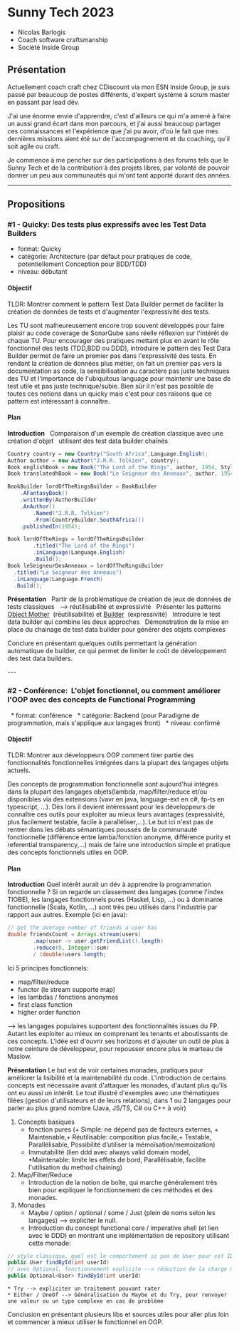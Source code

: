 # Sunny Tech 2023  
* Nicolas Barlogis  
* Coach software craftsmanship  
* Société Inside Group  

## Présentation
Actuellement coach craft chez CDiscount via mon ESN Inside Group, je suis passé par beaucoup de postes différents, d'expert système à scrum master en passant par lead dév.

J'ai une énorme envie d'apprendre, c'est d'ailleurs ce qui m'a amené à faire un aussi grand écart dans mon parcours, et j'ai aussi beaucoup partager ces connaissances et l'expérience que j'ai pu avoir, d'où le fait que mes dernières missions aient été sur de l'accompagnement et du coaching, qu'il soit agile ou craft. 

Je commence à me pencher sur des participations à des forums tels que le Sunny Tech et de la contribution à des projets libres, par volonté de pouvoir donner un peu aux communautés qui m'ont tant apporté durant des années.

---

## Propositions  

### #1 - Quicky: Des tests plus expressifs avec les Test Data Builders  
* format: Quicky  
* catégorie: Architecture (par défaut pour pratiques de code, potentiellement Conception pour BDD/TDD)
* niveau: débutant

#### Objectif  
TLDR: Montrer comment le pattern Test Data Builder permet de faciliter la création de données de tests et d'augmenter l'expressivité des tests.

Les TU sont malheureusement encore trop souvent développés pour faire plaisir au code coverage de SonarQube sans réelle réflexion sur l'intérêt de chaque TU.
Pour encourager des pratiques mettant plus en avant le rôle fonctionnel des tests (TDD,BDD ou DDD), introduire le pattern des Test Data Builder permet de faire un premier pas dans l'expressivité des tests.
En rendant la création de données plus métier, on fait un premier pas vers la documentation as code, la sensibilisation au caractère pas juste techniques des TU et l'importance de l'ubiquitous language pour maintenir une base de test utile et pas juste technique/subie.
Bien sûr il n'est pas possible de toutes ces notions dans un quicky mais c'est pour ces raisons que ce pattern est intéressant à connaître.

#### Plan  
**Introduction**  
Comparaison d'un exemple de création classique avec une création d'objet  
utilisant des test data builder chaînés  

```csharp  
Country country = new Country("South Africa",Language.English);  
Author author = new Author("J.R.R. Tolkien", country);  
Book englishBook = new Book("The Lord of the Rings", author, 1954, Style.Fantasy, Language.English)  
Book translatedhBook = new Book("Le Seigneur des Anneaux", author, 1954, Style.Fantasy, Language.French)  
```

```csharp  
BookBuilder lordOfTheRingsBuilder = BookBuilder
	.AFantasyBook()
	.writtenBy(AuthorBuilder
	.AnAuthor()
		.Named("J.R.R. Tolkien")                 
		.From(CountryBuilder.SouthAfrica())
	.publishedIn(1954);

Book lordOfTheRings = lordOfTheRingsBuilder  
        .titled("The Lord of the Rings")
        .inLanguage(Language.English)
        .Build();
Book leSeigneurDesAnneaux = lordOfTheRingsBuilder
  .titled("Le Seigneur des Anneaux")
  .inLanguage(Language.French)
  .Build();  
```

**Présentation**  
Partir de la problématique de création de jeux de données de tests classiques  
--> réutilisabilité et expressivité  
Présenter les patterns [Object Mother](https://martinfowler.com/bliki/ObjectMother.html)  (réutilisabilité) et [Builder](https://refactoring.guru/design-patterns/builder)  (expressivité)  
Introduire le test data builder qui combine les deux approches  
Démonstration de la mise en place du chainage de test data builder pour générer des objets complexes  

Conclure en présentant quelques outils permettant la génération automatique de builder, ce qui permet de limiter le coût de développement des test data builders.  

---  

### #2 - Conférence:  L'objet fonctionnel, ou comment améliorer l'OOP avec des concepts de Functional Programming
  * format: conférence
  * catégorie: Backend (pour Paradigme de programmation, mais s'applique aux langages front)
  * niveau: confirmé

#### Objectif
TLDR: Montrer aux développeurs OOP comment tirer partie des fonctionnalités fonctionnelles intégrées dans la plupart des langages objets actuels.

Des concepts de programmation fonctionnelle sont aujourd'hui intégrés dans la plupart des langages objets(lambda, map/filter/reduce et/ou disponibles via des extensions (vavr en java, language-ext en c#, fp-ts en typescript, ...). Dès lors il devient intéressant pour les développeurs de connaître ces outils pour exploiter au mieux leurs avantages (expressivité, plus facilement testable, facile à paralléliser,...).
Le but ici n'est pas de rentrer dans les débats sémantiques poussés de la communauté fonctionnelle (différence entre lamba/fonction anonyme, différence purity et referential transparency,...) mais de faire une introduction simple et pratique des concepts fonctionnels utiles en OOP. 

#### Plan
**Introduction**
Quel intérêt aurait un dév à apprendre la programmation fonctionnelle ? Si on regarde un classement des langages (comme l'index TIOBE), les langages fonctionnels pures (Haskel, Lisp, ...) ou à dominante fonctionnelle (Scala, Kotlin, ...) sont très peu utilisés dans l'industrie par rapport aux autres.
Exemple (ici en java):

```java
// get the average number of friends a user has  
double friendsCount = Arrays.stream(users)  
        .map(user -> user.getFriendList().length)  
        .reduce(0, Integer::sum)  
        / (double)users.length;
```

Ici 5 principes fonctionnels: 
* map/filter/reduce
* functor (le stream supporte map)
* les lambdas / fonctions anonymes
* first class function
* higher order function

--> les langages populaires supportent des fonctionnalités issues du FP. Autant les exploiter au mieux en comprenant les tenants et aboutissants de ces concepts.
L'idée est d'ouvrir ses horizons et d'ajouter un outil de plus à notre ceinture de développeur, pour repousser encore plus le marteau de Maslow.

**Présentation**
Le but est de voir certaines monades, pratiques pour améliorer la lisibilité et la maintenabilité du code.
L'introduction de certains concepts est nécessaire avant d'attaquer les monades, d'autant plus qu'ils ont eu aussi un intérêt.
Le tout illustré d'exemples avec une thématiques filées (gestion d'utilisateurs et de leurs relations), dans 1 ou 2 langages pour parler au plus grand nombre (Java, JS/TS, C# ou C++ à voir)

1. Concepts basiques
	* fonction pures (+ Simple: ne dépend pas de facteurs externes, + Maintenable,+ Réutilisable: composition plus facile,+ Testable, Parallélisable, Possibilité d’utiliser la mémoïsation/memoization)
	* Immutabilité (lien ddd avec always valid domain model, •Maintenable: limite les effets de bord, Parallélisable, facilite l'utilisation du method chaining)
2. Map/Filter/Reduce
	* Introduction de la notion de boîte, qui marche généralement très bien pour expliquer le fonctionnement de ces méthodes et des monades.
3. Monades
	* Maybe / option / optional / some / Just (plein de noms selon les langages) --> expliciter le null.
	* Introduction du concept functional core / imperative shell (et lien avec le DDD) en montrant une implémentation de repository utilisant cette monade:

```java
// style classique, quel est le comportement si pas de User pour cet ID ?
public User findById(int userId)
// avec Optional, fonctionnement explicite --> réduction de la charge mentale
public Optional<User> findById(int userId)
```

	* Try --> expliciter un traitement pouvant rater
	* Either / OneOf --> Généralisation du Maybe et du Try, pour renvoyer une valeur ou un type complexe en cas de problème

Conclusion en présentant plusieurs libs et sources utiles pour aller plus loin et commencer à mieux utiliser le fonctionnel en OOP.